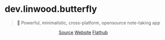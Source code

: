 # dev.linwood.butterfly

> 🎨 Powerful, minimalistic, cross-platform, opensource note-taking app

<div align="center">

[Source](https://github.com/LinwoodCloud/Butterfly)
[Website](https://docs.butterfly.linwood.dev)
[Flathub](https://flathub.org/apps/details/dev.linwood.butterfly)

</div>